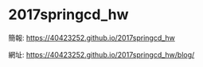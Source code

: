 # 2017springcd_hw

簡報: https://40423252.github.io/2017springcd_hw

網址: https://40423252.github.io/2017springcd_hw/blog/
